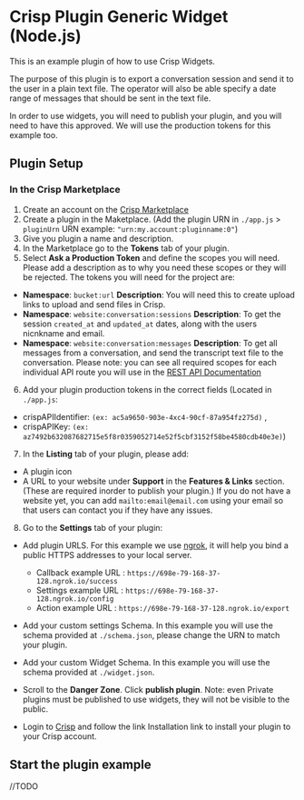 # Crisp Plugin Generic Widget (Node.js)

This is an example plugin of how to use Crisp Widgets. 

The purpose of this plugin is to export a conversation session and send it to the user in a plain text file. The operator will also be able specify a date range of messages that should be sent in the text file. 

In order to use widgets, you will need to publish your plugin, and you will need to have this approved. We will use the production tokens for this example too.

## Plugin Setup

### In the Crisp Marketplace

1. Create an account on the [Crisp Marketplace](https://marketplace.crisp.chat)
2. Create a plugin in the Maketplace. (Add the plugin URN in `./app.js` > `pluginUrn` URN example: `"urn:my.account:pluginname:0"`)
3. Give you plugin a name and description.
4. In the Marketplace go to the **Tokens** tab of your plugin.
5. Select **Ask a Production Token** and define the scopes you will need. Please add a description as to why you need these scopes or they will be rejected. The tokens you will need for the project are:
  * **Namespace**: `bucket:url`                     **Description**: You will need this to create upload links to upload and send files in Crisp.
  * **Namespace**: `website:conversation:sessions`  **Description**: To get the session `created_at` and `updated_at` dates, along with the users nicnkname and email.
  * **Namespace**: `website:conversation:messages`  **Description**: To get all messages from a conversation, and send the transcript text file to the conversation. 
  Please note: you can see all required scopes for each individual API route you will use in the [REST API Documentation](https://docs.crisp.chat/references/rest-api/v1/)
6. Add your plugin production tokens in the correct fields (Located in `./app.js`: 
  * crispAPIIdentifier: `(ex: ac5a9650-903e-4xc4-90cf-87a954fz275d)` ,
  * crispAPIKey: `(ex: az7492b632087682715e5f8r0359052714e52f5cbf3152f58be4580cdb40e3e)`)
7. In the **Listing** tab of your plugin, please add:
  * A plugin icon
  * A URL to your website under **Support** in the **Features & Links** section. (These are required inorder to publish your plugin.)
  If you do not have a website yet, you can add `mailto:email@email.com` using your email so that users can contact you if they have any issues.
8. Go to the **Settings** tab of your plugin:
  * Add plugin URLS. For this example we use [ngrok](https://ngrok.com), it will help you bind a public HTTPS addresses to your local server.
    * Callback example URL : `https://698e-79-168-37-128.ngrok.io/success`
    * Settings example URL : `https://698e-79-168-37-128.ngrok.io/config`
    * Action example URL   : `https://698e-79-168-37-128.ngrok.io/export`
  
  * Add your custom settings Schema. In this example you will use the schema provided at `./schema.json`, please change the URN to match your plugin. 
  * Add your custom Widget Schema. In this example you will use the schema provided at `./widget.json`.

  * Scroll to the **Danger Zone**. Click **publish plugin**. Note: even Private plugins must be published to use widgets, they will not be visible to the public.
  * Login to [Crisp](https://app.crisp.chat) and follow the link Installation link to install your plugin to your Crisp account.

## Start the plugin example

//TODO
